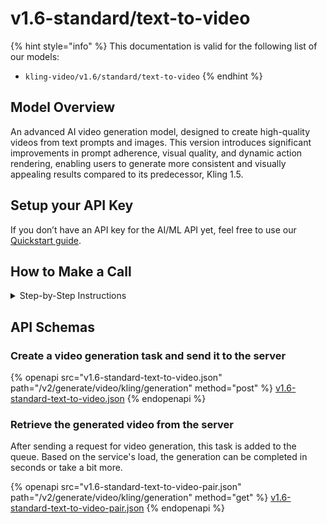 # v1.6-standard/text-to-video

{% hint style="info" %}
This documentation is valid for the following list of our models:

* `kling-video/v1.6/standard/text-to-video`
{% endhint %}

## Model Overview

An advanced AI video generation model, designed to create high-quality videos from text prompts and images. This version introduces significant improvements in prompt adherence, visual quality, and dynamic action rendering, enabling users to generate more consistent and visually appealing results compared to its predecessor, Kling 1.5.

## Setup your API Key

If you don’t have an API key for the AI/ML API yet, feel free to use our [Quickstart guide](https://docs.aimlapi.com/quickstart/setting-up).

## How to Make a Call

<details>

<summary>Step-by-Step Instructions</summary>

Generating a video using this model involves sequentially calling two endpoints:&#x20;

* The first one is for creating and sending a video generation task to the server (returns a generation ID).
* The second one is for requesting the generated video from the server using the generation ID received from the first endpoint.&#x20;

Below, you can find both corresponding API schemas.

</details>

## API Schemas

### Create a video generation task and send it to the server

{% openapi src="v1.6-standard-text-to-video.json" path="/v2/generate/video/kling/generation" method="post" %}
[v1.6-standard-text-to-video.json](v1.6-standard-text-to-video.json)
{% endopenapi %}

### Retrieve the generated video from the server

After sending a request for video generation, this task is added to the queue. Based on the service's load, the generation can be completed in seconds or take a bit more.&#x20;

{% openapi src="v1.6-standard-text-to-video-pair.json" path="/v2/generate/video/kling/generation" method="get" %}
[v1.6-standard-text-to-video-pair.json](v1.6-standard-text-to-video-pair.json)
{% endopenapi %}
